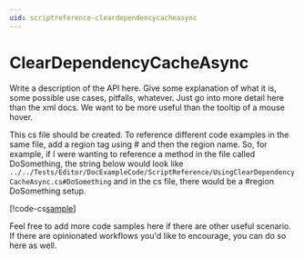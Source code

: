 ```yaml
---
uid: scriptreference-cleardependencycacheasync
---
```


# ClearDependencyCacheAsync

Write a description of the API here.  Give some explanation of what it is, some possible use cases, pitfalls, whatever.  Just go into more detail here than the xml docs.  We want to be more useful than the tooltip of a mouse hover.

This cs file should be created.  To reference different code examples in the same file, add a region tag using # and then the region name.  So, for example, if I were wanting to reference a method in the file called DoSomething, the string below would look like
`../../Tests/Editor/DocExampleCode/ScriptReference/UsingClearDependencyCacheAsync.cs#DoSomething`
and in the cs file, there would be a #region DoSomething setup.

[!code-cs[sample](../../Tests/Editor/DocExampleCode/ScriptReference/UsingClearDependencyCacheAsync.cs)]

Feel free to add more code samples here if there are other useful scenario.
If there are opinionated workflows you'd like to encourage, you can do so here as well.